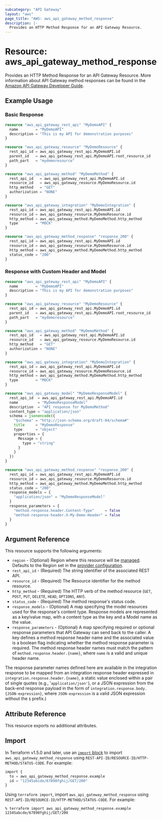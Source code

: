 ```yaml
---
subcategory: "API Gateway"
layout: "aws"
page_title: "AWS: aws_api_gateway_method_response"
description: |-
  Provides an HTTP Method Response for an API Gateway Resource.
---
```


# Resource: aws_api_gateway_method_response

Provides an HTTP Method Response for an API Gateway Resource. More information about API Gateway method responses can be found in the [Amazon API Gateway Developer Guide](https://docs.aws.amazon.com/apigateway/latest/developerguide/api-gateway-method-settings-method-response.html).

## Example Usage

### Basic Response

```terraform
resource "aws_api_gateway_rest_api" "MyDemoAPI" {
  name        = "MyDemoAPI"
  description = "This is my API for demonstration purposes"
}

resource "aws_api_gateway_resource" "MyDemoResource" {
  rest_api_id = aws_api_gateway_rest_api.MyDemoAPI.id
  parent_id   = aws_api_gateway_rest_api.MyDemoAPI.root_resource_id
  path_part   = "mydemoresource"
}

resource "aws_api_gateway_method" "MyDemoMethod" {
  rest_api_id   = aws_api_gateway_rest_api.MyDemoAPI.id
  resource_id   = aws_api_gateway_resource.MyDemoResource.id
  http_method   = "GET"
  authorization = "NONE"
}

resource "aws_api_gateway_integration" "MyDemoIntegration" {
  rest_api_id = aws_api_gateway_rest_api.MyDemoAPI.id
  resource_id = aws_api_gateway_resource.MyDemoResource.id
  http_method = aws_api_gateway_method.MyDemoMethod.http_method
  type        = "MOCK"
}

resource "aws_api_gateway_method_response" "response_200" {
  rest_api_id = aws_api_gateway_rest_api.MyDemoAPI.id
  resource_id = aws_api_gateway_resource.MyDemoResource.id
  http_method = aws_api_gateway_method.MyDemoMethod.http_method
  status_code = "200"
}
```

### Response with Custom Header and Model

```terraform
resource "aws_api_gateway_rest_api" "MyDemoAPI" {
  name        = "MyDemoAPI"
  description = "This is my API for demonstration purposes"
}

resource "aws_api_gateway_resource" "MyDemoResource" {
  rest_api_id = aws_api_gateway_rest_api.MyDemoAPI.id
  parent_id   = aws_api_gateway_rest_api.MyDemoAPI.root_resource_id
  path_part   = "mydemoresource"
}

resource "aws_api_gateway_method" "MyDemoMethod" {
  rest_api_id   = aws_api_gateway_rest_api.MyDemoAPI.id
  resource_id   = aws_api_gateway_resource.MyDemoResource.id
  http_method   = "GET"
  authorization = "NONE"
}

resource "aws_api_gateway_integration" "MyDemoIntegration" {
  rest_api_id = aws_api_gateway_rest_api.MyDemoAPI.id
  resource_id = aws_api_gateway_resource.MyDemoResource.id
  http_method = aws_api_gateway_method.MyDemoMethod.http_method
  type        = "MOCK"
}

resource "aws_api_gateway_model" "MyDemoResponseModel" {
  rest_api_id  = aws_api_gateway_rest_api.MyDemoAPI.id
  name         = "MyDemoResponseModel"
  description  = "API response for MyDemoMethod"
  content_type = "application/json"
  schema = jsonencode({
    "$schema" = "http://json-schema.org/draft-04/schema#"
    title     = "MyDemoResponse"
    type      = "object"
    properties = {
      Message = {
        type = "string"
      }
    }
  })
}

resource "aws_api_gateway_method_response" "response_200" {
  rest_api_id = aws_api_gateway_rest_api.MyDemoAPI.id
  resource_id = aws_api_gateway_resource.MyDemoResource.id
  http_method = aws_api_gateway_method.MyDemoMethod.http_method
  status_code = "200"
  response_models = {
    "application/json" = "MyDemoResponseModel"
  }
  response_parameters = {
    "method.response.header.Content-Type"     = false
    "method-response-header.X-My-Demo-Header" = false
  }
}
```

## Argument Reference

This resource supports the following arguments:

* `region` - (Optional) Region where this resource will be [managed](https://docs.aws.amazon.com/general/latest/gr/rande.html#regional-endpoints). Defaults to the Region set in the [provider configuration](https://registry.terraform.io/providers/hashicorp/aws/latest/docs#aws-configuration-reference).
* `rest_api_id` - (Required) The string identifier of the associated REST API.
* `resource_id` - (Required) The Resource identifier for the method resource.
* `http_method` - (Required) The HTTP verb of the method resource (`GET`, `POST`, `PUT`, `DELETE`, `HEAD`, `OPTIONS`, `ANY`).
* `status_code` - (Required) The method response's status code.
* `response_models` - (Optional) A map specifying the model resources used for the response's content type. Response models are represented as a key/value map, with a content type as the key and a Model name as the value.
* `response_parameters` - (Optional) A map specifying required or optional response parameters that API Gateway can send back to the caller. A key defines a method response header name and the associated value is a boolean flag indicating whether the method response parameter is required. The method response header names must match the pattern of `method.response.header.{name}`, where `name` is a valid and unique header name.

The response parameter names defined here are available in the integration response to be mapped from an integration response header expressed in `integration.response.header.{name}`, a static value enclosed within a pair of single quotes (e.g., '`application/json'`), or a JSON expression from the back-end response payload in the form of `integration.response.body.{JSON-expression}`, where `JSON-expression` is a valid JSON expression without the `$` prefix.)

## Attribute Reference

This resource exports no additional attributes.

## Import

In Terraform v1.5.0 and later, use an [`import` block](https://developer.hashicorp.com/terraform/language/import) to import `aws_api_gateway_method_response` using `REST-API-ID/RESOURCE-ID/HTTP-METHOD/STATUS-CODE`. For example:

```terraform
import {
  to = aws_api_gateway_method_response.example
  id = "12345abcde/67890fghij/GET/200"
}
```

Using `terraform import`, import `aws_api_gateway_method_response` using `REST-API-ID/RESOURCE-ID/HTTP-METHOD/STATUS-CODE`. For example:

```console
% terraform import aws_api_gateway_method_response.example 12345abcde/67890fghij/GET/200
```
